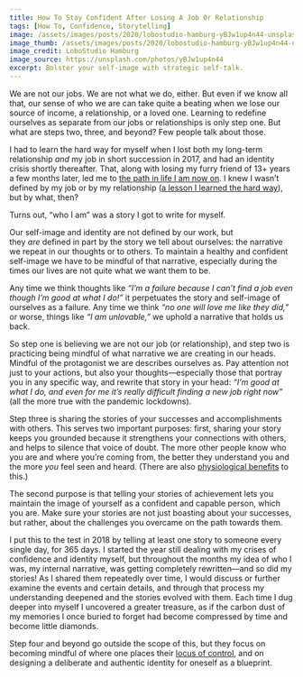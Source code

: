 ```yaml
---
title: How To Stay Confident After Losing A Job Or Relationship
tags: [How To, Confidence, Storytelling]
image: /assets/images/posts/2020/lobostudio-hamburg-yBJw1up4n44-unsplash.jpg
image_thumb: /assets/images/posts/2020/lobostudio-hamburg-yBJw1up4n44-unsplash_thumbnail.jpg
image_credit: LoboStudio Hamburg
image_source: https://unsplash.com/photos/yBJw1up4n44
excerpt: Bolster your self-image with strategic self-talk.
---
```


<!--
_This is part of a series on identity resilience

* Identity is created by the story you tell about yourself.
* That story is within your control, but without (ongoing) conscious thought and effort put into it, that story will be told by a combination of your values, beliefs, and behaviors.
* Our locus of control can be internal or external.
* If we lean more external, our identity is shaped more by external factors like outcomes and behavior; if we lean more internal, our identity gets shaped more by our inner narrative (self-talk)
* Willpower is generated through tiny habits (actions) that are consistent with your stated commitments (words)

-->

We are not our jobs. We are not what we do, either. But even if we know all that, our sense of who we are can take quite a beating when we lose our source of income, a relationship, or a loved one. Learning to redefine ourselves as separate from our jobs or relationships is only step one. But what are steps two, three, and beyond? Few people talk about those.

I had to learn the hard way for myself when I lost both my long-term relationship _and_ my job in short succession in 2017, and had an identity crisis shortly thereafter. That, along with losing my furry friend of 13+ years a few months later, led me to [the path in life I am now on](https://www.youtube.com/watch?v=XaV1HYnoqVQ). I knew I wasn’t defined by my job or by my relationship ([a lesson I learned the hard way](https://www.youtube.com/watch?v=oMg5pZVVMFI)), but by what, then?

Turns out, “who I am” was a story I got to write for myself.

Our self-image and identity are not defined by our work, but they _are_ defined in part by the story we tell about ourselves: the narrative we repeat in our thoughts or to others. To maintain a healthy and confident self-image we have to be mindful of that narrative, especially during the times our lives are not quite what we want them to be. 

Any time we think thoughts like _“I’m a failure because I can’t find a job even though I’m good at what I do!”_ it perpetuates the story and self-image of ourselves as a failure. Any time we think _“no one will love me like they did,”_ or worse, things like _“I am unlovable,”_ we uphold a narrative that holds us back.

So step one is believing we are not our job (or relationship), and step two is practicing being mindful of what narrative we are creating in our heads. Mindful of the protagonist we are describes ourselves as. Pay attention not just to your actions, but also your thoughts—especially those that portray you in any specific way, and rewrite that story in your head: _“I’m good at what I do, and even for me it’s really difficult finding a new job right now”_ (all the more true with the pandemic lockdowns).

Step three is sharing the stories of your successes and accomplishments with others. This serves two important purposes: first, sharing your story keeps you grounded because it strengthens your connections with others, and helps to silence that voice of doubt. The more other people know who you are and where you’re coming from, the better they understand you and the more _you_ feel seen and heard. (There are also [physiological benefits](https://www.youtube.com/watch?v=Nj-hdQMa3uA) to this.)

The second purpose is that telling your stories of achievement lets you maintain the image of yourself as a confident and capable person, which you are. Make sure your stories are not just boasting about your successes, but rather, about the challenges you overcame on the path towards them.

I put this to the test in 2018 by telling at least one story to someone every single day, for 365 days. I started the year still dealing with my crises of confidence and identity myself, but throughout the months my idea of who I was, my internal narrative, was getting completely rewritten—and so did my stories! As I shared them repeatedly over time, I would discuss or further examine the events and certain details, and through that process my understanding deepened and the stories evolved with them. Each time I dug deeper into myself I uncovered a greater treasure, as if the carbon dust of my memories I once buried to forget had become compressed by time and become little diamonds.

Step four and beyond go outside the scope of this, but they focus on becoming mindful of where one places their [locus of control](https://www.psychologytoday.com/us/blog/moments-matter/201708/locus-control), and on designing a deliberate and authentic identity for oneself as a blueprint.
